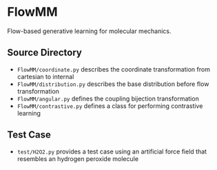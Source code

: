 # FlowMM

Flow-based generative learning for molecular mechanics.

## Source Directory

- `FlowMM/coordinate.py` describes the coordinate transformation from cartesian to internal
- `FlowMM/distribution.py` describes the base distribution before flow transformation
- `FlowMM/angular.py` defines the coupling bijection transformation
- `FlowMM/contrastive.py` defines a class for performing contrastive learning

## Test Case

- `test/H2O2.py` provides a test case using an artificial force field that resembles an hydrogen peroxide molecule
